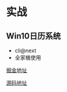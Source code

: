 # 实战

##  Win10日历系统
- cli@next 
- 全家桶使用

[掘金地址](https://juejin.im/post/5ea99e135188256d9b085784)

[源码地址](https://github.com/xty1992a/win10-calendar)